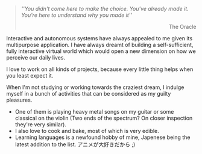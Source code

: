> *''You didn't come here to make the choice. You've already made it. You're here to understand why you made it''* <br>
> <div dir="rtl">The Oracle</div></p>

Interactive and autonomous systems have always appealed to me given its multipurpose application. 
I have always dreamt of building a self-sufficient, fully interactive virtual world which would open a new dimension on how we perceive our daily lives.<br>

I love to work on all kinds of projects, because every little thing helps when you least expect it.<br>

When I'm not studying or working towards the craziest dream, I indulge myself in a bunch of activities that can be considered as my guilty pleasures. 
- One of them is playing heavy metal songs on my guitar or some classical on the violin (Two ends of the spectrum? On closer inspection they're very similar).
- I also love to cook and bake, most of which is very edible.
- Learning languages is a newfound hobby of mine, Japenese being the latest addition to the list. アニメが大好きだから ;)


<!--
**TheSteelFist/TheSteelFist** is a ✨ _special_ ✨ repository because its `README.md` (this file) appears on your GitHub profile.

Here are some ideas to get you started:

- 🔭 I’m currently working on ...
- 🌱 I’m currently learning ...
- 👯 I’m looking to collaborate on ...
- 🤔 I’m looking for help with ...
- 💬 Ask me about ...
- 📫 How to reach me: ...
- 😄 Pronouns: ...
- ⚡ Fun fact: ...
-->
